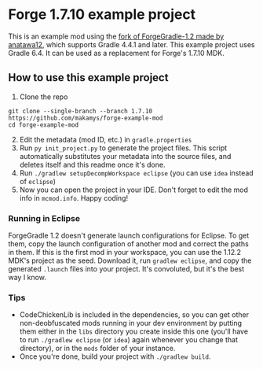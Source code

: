 # Forge 1.7.10 example project

This is an example mod using the [fork of ForgeGradle-1.2 made by anatawa12](https://github.com/anatawa12/ForgeGradle-1.2), which supports Gradle 4.4.1 and later. This example project uses Gradle 6.4. It can be used as a replacement for Forge's 1.7.10 MDK.

## How to use this example project

1. Clone the repo
```
git clone --single-branch --branch 1.7.10 https://github.com/makamys/forge-example-mod
cd forge-example-mod
```
2. Edit the metadata (mod ID, etc.) in `gradle.properties`
3. Run `py init_project.py` to generate the project files. This script automatically substitutes your metadata into the source files, and deletes itself and this readme once it's done.
4. Run `./gradlew setupDecompWorkspace eclipse` (you can use `idea` instead of `eclipse`)
5. Now you can open the project in your IDE. Don't forget to edit the mod info in `mcmod.info`. Happy coding!

### Running in Eclipse
ForgeGradle 1.2 doesn't generate launch configurations for Eclipse. To get them, copy the launch configuration of another mod and correct the paths in them. If this is the first mod in your workspace, you can use the 1.12.2 MDK's project as the seed. Download it, run `gradlew eclipse`, and copy the generated `.launch` files into your project. It's convoluted, but it's the best way I know.

### Tips

* CodeChickenLib is included in the dependencies, so you can get other non-deobfuscated mods running in your dev environment by putting them either in the `libs` directory you create inside this one (you'll have to run `./gradlew eclipse` (or `idea`)  again whenever you change that directory), or in the `mods` folder of your instance.
* Once you're done, build your project with `./gradlew build`.